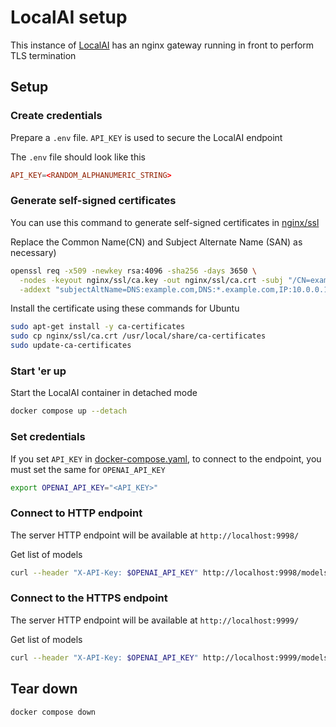 # LocalAI setup
This instance of [LocalAI](https://localai.io/) has an nginx gateway running in front to perform TLS termination


## Setup

### Create credentials
Prepare a `.env` file. `API_KEY` is used to secure the LocalAI endpoint

The `.env` file should look like this
```toml
API_KEY=<RANDOM_ALPHANUMERIC_STRING>
```

### Generate self-signed certificates
You can use this command to generate self-signed certificates in [nginx/ssl](./nginx/ssl)

Replace the Common Name(CN) and Subject Alternate Name (SAN) as necessary)
```bash
openssl req -x509 -newkey rsa:4096 -sha256 -days 3650 \
  -nodes -keyout nginx/ssl/ca.key -out nginx/ssl/ca.crt -subj "/CN=example.com" \
  -addext "subjectAltName=DNS:example.com,DNS:*.example.com,IP:10.0.0.1"
```

Install the certificate using these commands for Ubuntu
```bash
sudo apt-get install -y ca-certificates
sudo cp nginx/ssl/ca.crt /usr/local/share/ca-certificates
sudo update-ca-certificates
```

### Start 'er up
Start the LocalAI container in detached mode
```bash
docker compose up --detach
```

### Set credentials
If you set `API_KEY` in [docker-compose.yaml](./docker-compose.yaml), to connect to the endpoint, you must set the same for `OPENAI_API_KEY`
```bash
export OPENAI_API_KEY="<API_KEY>"
```

### Connect to HTTP endpoint
The server HTTP endpoint will be available at `http://localhost:9998/`

Get list of models
```bash
curl --header "X-API-Key: $OPENAI_API_KEY" http://localhost:9998/models
```

### Connect to the HTTPS endpoint
The server HTTP endpoint will be available at `http://localhost:9999/`

Get list of models
```bash
curl --header "X-API-Key: $OPENAI_API_KEY" http://localhost:9999/models
```

## Tear down
```bash
docker compose down
```


